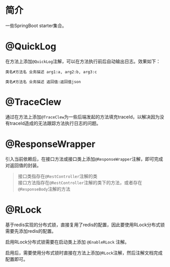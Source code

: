 # 简介

一些SpringBoot starter集合。

# @QuickLog

在方法上添加`@QuickLog`注解，可以在方法执行前后自动输出日志。效果如下：

```text
类名#方法名 业务描述 arg1:a, arg2:b, arg3:c

类名#方法名 业务描述 返回值:返回值json
```

# @TraceClew

通过在方法上添加`@TraceClew`为一些后端发起的方法填充traceId，以解决因为没有traceId造成的无法跟踪方法执行日志的问题。


# @ResponseWrapper

引入当前依赖后，在接口方法或接口类上添加`@ResponseWrapper`注解，即可完成对返回值的封装。

> 接口类指存在`@RestController`注解的类  
> 接口方法指存在`@RestController`注解的类下的方法，或者存在`@ResponseBody`注解的方法


# @RLock

基于redis实现的分布式锁，直接复用了redis的配置，因此要使用RLock分布式锁需要先添加redis的配置。

启用RLock分布式锁需要在启动类上添加 `@EnableRLock` 注解。

启用后，需要使用分布式锁时直接在方法上添加`@RLock`注解，然后注解文档完成配置即可。


